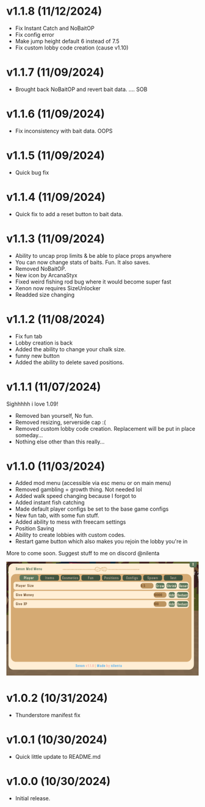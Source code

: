 # v1.1.8 (11/12/2024)

- Fix Instant Catch and NoBaitOP
- Fix config error
- Make jump height default 6 instead of 7.5
- Fix custom lobby code creation (cause v1.10)

# v1.1.7 (11/09/2024)

- Brought back NoBaitOP and revert bait data. .... SOB

# v1.1.6 (11/09/2024)

- Fix inconsistency with bait data. OOPS

# v1.1.5 (11/09/2024)

- Quick bug fix

# v1.1.4 (11/09/2024)

- Quick fix to add a reset button to bait data.

# v1.1.3 (11/09/2024)

- Ability to uncap prop limits & be able to place props anywhere
- You can now change stats of baits. Fun. It also saves.
- Removed NoBaitOP.
- New icon by ArcanaStyx
- Fixed weird fishing rod bug where it would become super fast
- Xenon now requires SizeUnlocker
- Readded size changing

# v1.1.2 (11/08/2024)

- Fix fun tab
- Lobby creation is back
- Added the ability to change your chalk size.
- funny new button
- Added the ability to delete saved positions.

# v1.1.1 (11/07/2024)

Sighhhhh i love 1.09!

- Removed ban yourself, No fun.
- Removed resizing, serverside cap :(
- Removed custom lobby code creation. Replacement will be put in place someday...
- Nothing else other than this really...

# v1.1.0 (11/03/2024)

- Added mod menu (accessible via esc menu or on main menu)
- Removed gambling = growth thing. Not needed lol
- Added walk speed changing because I forgot to
- Added instant fish catching
- Made default player configs be set to the base game configs
- New fun tab, with some fun stuff.
- Added ability to mess with freecam settings
- Position Saving
- Ability to create lobbies with custom codes.
- Restart game button which also makes you rejoin the lobby you're in

More to come soon. Suggest stuff to me on discord @nilenta

![mod menu](https://github.com/nilenta/data/blob/main/windows-352-editor-64bit_ZBs8u9MnVS.png?raw=true)

# v1.0.2 (10/31/2024)

- Thunderstore manifest fix

# v1.0.1 (10/30/2024)

- Quick little update to README.md

# v1.0.0 (10/30/2024)

- Initial release.